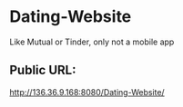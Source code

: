 # Dating-Website
Like Mutual or Tinder, only not a mobile app

## Public URL:
http://136.36.9.168:8080/Dating-Website/
